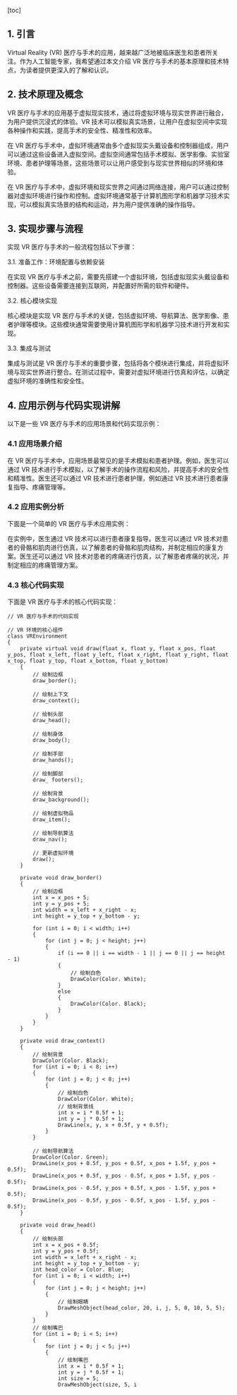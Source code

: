 
[toc]                    
                
                
## 1. 引言

Virtual Reality (VR) 医疗与手术的应用，越来越广泛地被临床医生和患者所关注。作为人工智能专家，我希望通过本文介绍 VR 医疗与手术的基本原理和技术特点，为读者提供更深入的了解和认识。

## 2. 技术原理及概念

VR 医疗与手术的应用基于虚拟现实技术，通过将虚拟环境与现实世界进行融合，为用户提供沉浸式的体验。VR 技术可以模拟真实场景，让用户在虚拟空间中实现各种操作和实践，提高手术的安全性、精准性和效率。

在 VR 医疗与手术中，虚拟环境通常由多个虚拟现实头戴设备和控制器组成，用户可以通过这些设备进入虚拟空间。虚拟空间通常包括手术模拟、医学影像、实验室环境、患者护理等场景，这些场景可以让用户感受到与现实世界相似的环境和体验。

在 VR 医疗与手术中，虚拟环境和现实世界之间通过网络连接，用户可以通过控制器对虚拟环境进行操作和控制。虚拟环境通常基于计算机图形学和机器学习技术实现，可以模拟真实场景的结构和运动，并为用户提供准确的操作指导。

## 3. 实现步骤与流程

实现 VR 医疗与手术的一般流程包括以下步骤：

3.1. 准备工作：环境配置与依赖安装

在实现 VR 医疗与手术之前，需要先搭建一个虚拟环境，包括虚拟现实头戴设备和控制器。这些设备需要连接到互联网，并配置好所需的软件和硬件。

3.2. 核心模块实现

核心模块是实现 VR 医疗与手术的关键，包括虚拟环境、导航算法、医学影像、患者护理等模块。这些模块通常需要使用计算机图形学和机器学习技术进行开发和实现。

3.3. 集成与测试

集成与测试是 VR 医疗与手术的重要步骤，包括将各个模块进行集成，并将虚拟环境与现实世界进行整合。在测试过程中，需要对虚拟环境进行仿真和评估，以确定虚拟环境的准确性和安全性。

## 4. 应用示例与代码实现讲解

以下是一些 VR 医疗与手术的应用场景和代码实现示例：

### 4.1 应用场景介绍

在 VR 医疗与手术中，应用场景最常见的是手术模拟和患者护理。例如，医生可以通过 VR 技术进行手术模拟，以了解手术的操作流程和风险，并提高手术的安全性和精准性。医生还可以通过 VR 技术进行患者护理，例如通过 VR 技术进行患者康复指导、疼痛管理等。

### 4.2 应用实例分析

下面是一个简单的 VR 医疗与手术应用实例：

在实例中，医生通过 VR 技术可以进行患者康复指导。医生可以通过 VR 技术对患者的骨骼和肌肉进行仿真，以了解患者的骨骼和肌肉结构，并制定相应的康复方案。医生还可以通过 VR 技术对患者的疼痛进行仿真，以了解患者疼痛的状况，并制定相应的疼痛管理方案。

### 4.3 核心代码实现

下面是 VR 医疗与手术的核心代码实现：

```
// VR 医疗与手术的代码实现

// VR 环境的核心组件
class VREnvironment
{
    private virtual void draw(float x, float y, float x_pos, float y_pos, float x_left, float y_left, float x_right, float y_right, float x_top, float y_top, float x_bottom, float y_bottom)
    {
        // 绘制边框
        draw_border();

        // 绘制上下文
        draw_context();

        // 绘制头部
        draw_head();

        // 绘制身体
        draw_body();

        // 绘制手部
        draw_hands();

        // 绘制脚部
        draw_ footers();

        // 绘制背景
        draw_background();

        // 绘制虚拟物品
        draw_item();

        // 绘制导航算法
        draw_nav();

        // 更新虚拟环境
        draw();
    }

    private void draw_border()
    {
        // 绘制边框
        int x = x_pos + 5;
        int y = y_pos + 5;
        int width = x_left + x_right - x;
        int height = y_top + y_bottom - y;

        for (int i = 0; i < width; i++)
        {
            for (int j = 0; j < height; j++)
            {
                if (i == 0 || i == width - 1 || j == 0 || j == height - 1)
                {
                    // 绘制白色
                    DrawColor(Color. White);
                }
                else
                {
                    DrawColor(Color. Black);
                }
            }
        }
    }

    private void draw_context()
    {
        // 绘制背景
        DrawColor(Color. Black);
        for (int i = 0; i < 8; i++)
        {
            for (int j = 0; j < 8; j++)
            {
                // 绘制白色
                DrawColor(Color. White);
                // 绘制背景线
                int x = i * 0.5f + 1;
                int y = j * 0.5f + 1;
                DrawLine(x, y, x + 0.5f, y + 0.5f);
            }
        }

        // 绘制导航算法
        DrawColor(Color. Green);
        DrawLine(x_pos + 0.5f, y_pos + 0.5f, x_pos + 1.5f, y_pos + 0.5f);
        DrawLine(x_pos + 0.5f, y_pos - 0.5f, x_pos + 1.5f, y_pos - 0.5f);
        DrawLine(x_pos - 0.5f, y_pos + 0.5f, x_pos - 1.5f, y_pos + 0.5f);
        DrawLine(x_pos - 0.5f, y_pos - 0.5f, x_pos - 1.5f, y_pos - 0.5f);
    }

    private void draw_head()
    {
        // 绘制头部
        int x = x_pos + 0.5f;
        int y = y_pos + 0.5f;
        int width = x_left + x_right - x;
        int height = y_top + y_bottom - y;
        int head_color = Color. Blue;
        for (int i = 0; i < width; i++)
        {
            for (int j = 0; j < height; j++)
            {
                // 绘制眼睛
                DrawMeshObject(head_color, 20, i, j, 5, 0, 10, 5, 5);
            }
        }
        // 绘制嘴巴
        for (int i = 0; i < 5; i++)
        {
            for (int j = 0; j < 5; j++)
            {
                // 绘制嘴巴
                int x = i * 0.5f + 1;
                int y = j * 0.5f + 1;
                int size = 5;
                DrawMeshObject(size, 5, i

